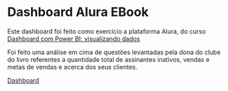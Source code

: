# Dashboard Alura EBook

Este dashboard foi feito como exercício a plataforma Alura, do curso [Dashboard com Power BI: visualizando dados](https://cursos.alura.com.br/course/power-bi-visualizando-dados)

Foi feito uma análise em cima de questões levantadas pela dona do clube do livro referentes a quantidade total de assinantes inativos, vendas e metas de vendas e acerca dos seus clientes.

[Dashboard](https://app.powerbi.com/view?r=eyJrIjoiYmM5YTNkODktYjA0ZC00MWY0LTkzNzAtMjZmM2JlYzcwNzc4IiwidCI6ImQ2YzQyZTc1LTI2ZDktNDFlMi05MDczLWZlNjc0MjViMDRiYiJ9&pageName=ReportSectionb396f13288581c94c578)

